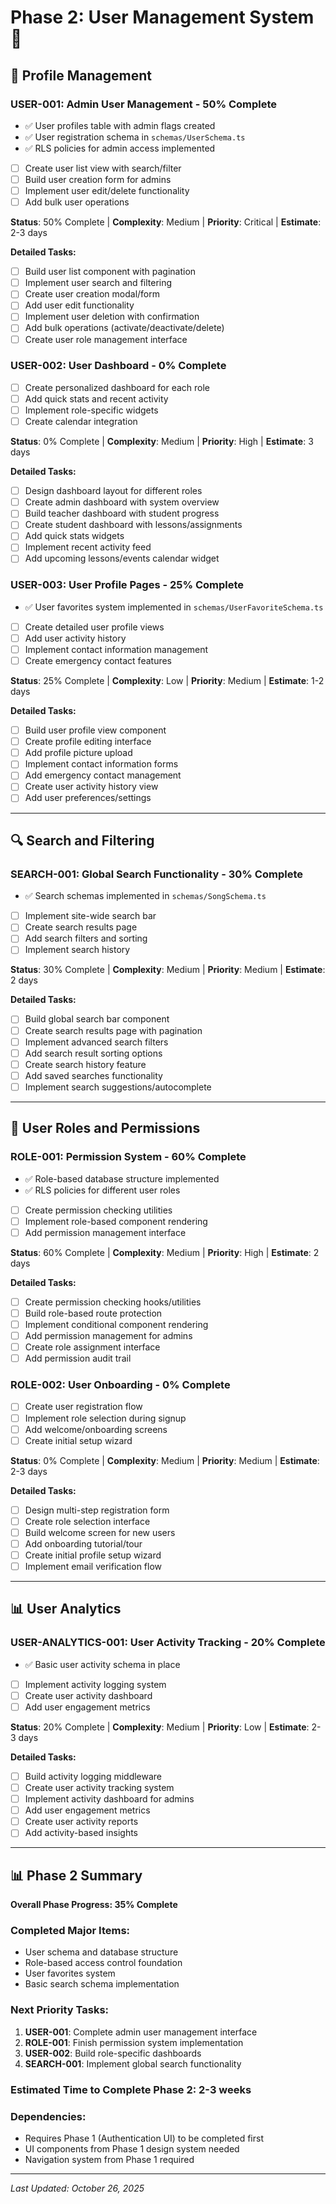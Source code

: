 # Phase 2: User Management System 👥

## 👤 Profile Management

### **USER-001**: Admin User Management - **50% Complete**

- ✅ User profiles table with admin flags created
- ✅ User registration schema in `schemas/UserSchema.ts`
- ✅ RLS policies for admin access implemented
- [ ] Create user list view with search/filter
- [ ] Build user creation form for admins
- [ ] Implement user edit/delete functionality
- [ ] Add bulk user operations

**Status**: 50% Complete | **Complexity**: Medium | **Priority**: Critical | **Estimate**: 2-3 days

**Detailed Tasks:**

- [ ] Build user list component with pagination
- [ ] Implement user search and filtering
- [ ] Create user creation modal/form
- [ ] Add user edit functionality
- [ ] Implement user deletion with confirmation
- [ ] Add bulk operations (activate/deactivate/delete)
- [ ] Create user role management interface

### **USER-002**: User Dashboard - **0% Complete**

- [ ] Create personalized dashboard for each role
- [ ] Add quick stats and recent activity
- [ ] Implement role-specific widgets
- [ ] Create calendar integration

**Status**: 0% Complete | **Complexity**: Medium | **Priority**: High | **Estimate**: 3 days

**Detailed Tasks:**

- [ ] Design dashboard layout for different roles
- [ ] Create admin dashboard with system overview
- [ ] Build teacher dashboard with student progress
- [ ] Create student dashboard with lessons/assignments
- [ ] Add quick stats widgets
- [ ] Implement recent activity feed
- [ ] Add upcoming lessons/events calendar widget

### **USER-003**: User Profile Pages - **25% Complete**

- ✅ User favorites system implemented in `schemas/UserFavoriteSchema.ts`
- [ ] Create detailed user profile views
- [ ] Add user activity history
- [ ] Implement contact information management
- [ ] Create emergency contact features

**Status**: 25% Complete | **Complexity**: Low | **Priority**: Medium | **Estimate**: 1-2 days

**Detailed Tasks:**

- [ ] Build user profile view component
- [ ] Create profile editing interface
- [ ] Add profile picture upload
- [ ] Implement contact information forms
- [ ] Add emergency contact management
- [ ] Create user activity history view
- [ ] Add user preferences/settings

---

## 🔍 Search and Filtering

### **SEARCH-001**: Global Search Functionality - **30% Complete**

- ✅ Search schemas implemented in `schemas/SongSchema.ts`
- [ ] Implement site-wide search bar
- [ ] Create search results page
- [ ] Add search filters and sorting
- [ ] Implement search history

**Status**: 30% Complete | **Complexity**: Medium | **Priority**: Medium | **Estimate**: 2 days

**Detailed Tasks:**

- [ ] Build global search bar component
- [ ] Create search results page with pagination
- [ ] Implement advanced search filters
- [ ] Add search result sorting options
- [ ] Create search history feature
- [ ] Add saved searches functionality
- [ ] Implement search suggestions/autocomplete

---

## 👥 User Roles and Permissions

### **ROLE-001**: Permission System - **60% Complete**

- ✅ Role-based database structure implemented
- ✅ RLS policies for different user roles
- [ ] Create permission checking utilities
- [ ] Implement role-based component rendering
- [ ] Add permission management interface

**Status**: 60% Complete | **Complexity**: Medium | **Priority**: High | **Estimate**: 2 days

**Detailed Tasks:**

- [ ] Create permission checking hooks/utilities
- [ ] Build role-based route protection
- [ ] Implement conditional component rendering
- [ ] Add permission management for admins
- [ ] Create role assignment interface
- [ ] Add permission audit trail

### **ROLE-002**: User Onboarding - **0% Complete**

- [ ] Create user registration flow
- [ ] Implement role selection during signup
- [ ] Add welcome/onboarding screens
- [ ] Create initial setup wizard

**Status**: 0% Complete | **Complexity**: Medium | **Priority**: Medium | **Estimate**: 2-3 days

**Detailed Tasks:**

- [ ] Design multi-step registration form
- [ ] Create role selection interface
- [ ] Build welcome screen for new users
- [ ] Add onboarding tutorial/tour
- [ ] Create initial profile setup wizard
- [ ] Implement email verification flow

---

## 📊 User Analytics

### **USER-ANALYTICS-001**: User Activity Tracking - **20% Complete**

- ✅ Basic user activity schema in place
- [ ] Implement activity logging system
- [ ] Create user activity dashboard
- [ ] Add user engagement metrics

**Status**: 20% Complete | **Complexity**: Medium | **Priority**: Low | **Estimate**: 2-3 days

**Detailed Tasks:**

- [ ] Build activity logging middleware
- [ ] Create user activity tracking system
- [ ] Implement activity dashboard for admins
- [ ] Add user engagement metrics
- [ ] Create user activity reports
- [ ] Add activity-based insights

---

## 📊 Phase 2 Summary

**Overall Phase Progress: 35% Complete**

### **Completed Major Items:**

- User schema and database structure
- Role-based access control foundation
- User favorites system
- Basic search schema implementation

### **Next Priority Tasks:**

1. **USER-001**: Complete admin user management interface
2. **ROLE-001**: Finish permission system implementation
3. **USER-002**: Build role-specific dashboards
4. **SEARCH-001**: Implement global search functionality

### **Estimated Time to Complete Phase 2: 2-3 weeks**

### **Dependencies:**

- Requires Phase 1 (Authentication UI) to be completed first
- UI components from Phase 1 design system needed
- Navigation system from Phase 1 required

---

_Last Updated: October 26, 2025_
